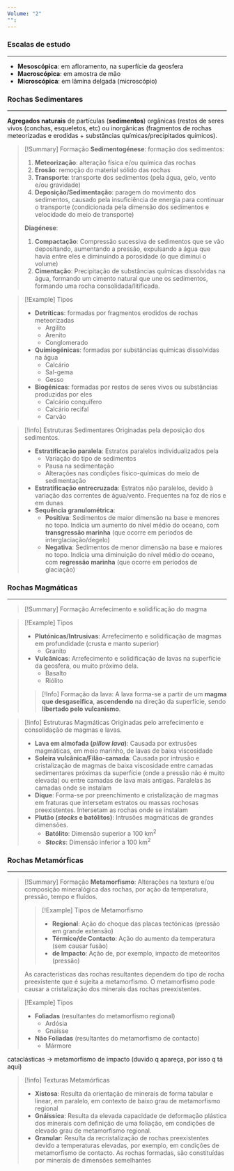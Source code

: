 ```yaml
---
Volume: "2"
"":
---
```

### Escalas de estudo
---
- **Mesoscópica**: em afloramento, na superfície da geosfera
- **Macroscópica**: em amostra de mão
- **Microscópica**: em lâmina delgada (microscópio)
### Rochas Sedimentares
---
**Agregados naturais** de partículas (**sedimentos**)
orgânicas (restos de seres vivos (conchas, esqueletos, etc)
ou inorgânicas (fragmentos de rochas meteorizadas e erodidas + substâncias químicas/precipitados químicos). 

>[!Summary] Formação
>**Sedimentogénese**: formação dos sedimentos:
>1. **Meteorização**: alteração física e/ou química das rochas
>2. **Erosão**: remoção do material sólido das rochas
>3. **Transporte**: transporte dos sedimentos (pela água, gelo, vento e/ou gravidade)
>4. **Deposição/Sedimentação**: paragem do movimento dos sedimentos, causado pela insuficiência de energia para continuar o transporte (condicionada pela dimensão dos sedimentos e velocidade do meio de transporte)
>
>**Diagénese**:
>1. **Compactação**: Compressão sucessiva de sedimentos que se vão depositando, aumentando a pressão, expulsando a água que havia entre eles e diminuindo a porosidade (o que diminui o volume)
>2. **Cimentação**: Precipitação de substâncias químicas dissolvidas na água, formando um cimento natural que une os sedimentos, formando uma rocha consolidada/litificada.

>[!Example] Tipos
>- **Detríticas**: formadas por fragmentos erodidos de rochas meteorizadas
>	- Argilito
>	- Arenito
>	- Conglomerado
>- **Quimiogénicas**: formadas por substâncias químicas dissolvidas na água
>	- Calcário
>	- Sal-gema
>	- Gesso
>- **Biogénicas**: formadas por restos de seres vivos ou substâncias produzidas por eles
>	- Calcário conquífero
>	- Calcário recifal
>	- Carvão

>[!info] Estruturas Sedimentares
>Originadas pela deposição dos sedimentos. 
>- **Estratificação paralela**: Estratos paralelos individualizados pela
>	- Variação do tipo de sedimentos
>	- Pausa na sedimentação
>	- Alterações nas condições físico-químicas do meio de sedimentação
>- **Estratificação entrecruzada**: Estratos não paralelos, devido à variação das correntes de água/vento. Frequentes na foz de rios e em dunas
>- **Sequência granulométrica**:
>	- **Positiva**: Sedimentos de maior dimensão na base e menores no topo. Indicia um aumento do nível médio do oceano, com **transgressão marinha** (que ocorre em períodos de interglaciação/degelo)
>	- **Negativa**: Sedimentos de menor dimensão na base e maiores no topo. Indicia uma diminuição do nível médio do oceano, com **regressão marinha** (que ocorre em períodos de glaciação)

### Rochas Magmáticas
---
>[!Summary] Formação
>Arrefecimento e solidificação do magma

>[!Example] Tipos
>- **Plutónicas/Intrusivas**: Arrefecimento e solidificação de magmas em profundidade (crusta e manto superior)
>	- Granito
>- **Vulcânicas**: Arrefecimento e solidificação de lavas na superfície da geosfera, ou muito próximo dela.
>	- Basalto
>	- Riólito
>
>>[!Info] Formação da lava:
>>A lava forma-se a partir de um **magma que desgaseifica**, **ascendendo** na direção da superfície, sendo **libertado pelo vulcanismo**.

>[!info] Estruturas Magmáticas
>Originadas pelo arrefecimento e consolidação de magmas e lavas. 
>- **Lava em almofada (*pillow lava*)**: Causada por extrusões magmáticas, em meio marinho, de lavas de baixa viscosidade
>- **Soleira vulcânica/Filão-camada**: Causada por intrusão e cristalização de magmas de baixa viscosidade entre camadas sedimentares próximas da superfície (onde a pressão não é muito elevada) ou entre camadas de lava mais antigas. Paralelas às camadas onde se instalam
>- **Dique**: Forma-se por preenchimento e cristalização de magmas em fraturas que intersetam estratos ou massas rochosas preexistentes. Intersetam as rochas onde se instalam
>- **Plutão (*stocks* e batólitos)**: Intrusões magmáticas de grandes dimensões.
>	- **Batólito**: Dimensão superior a 100 km$^2$
>	- ***Stocks***: Dimensão inferior a 100 km$^2$

### Rochas Metamórficas
---
>[!Summary] Formação
>**Metamorfismo**: Alterações na textura e/ou composição mineralógica das rochas, por ação da temperatura, pressão, tempo e fluídos.
>>[!Example] Tipos de Metamorfismo
>>- **Regional**: Ação do choque das placas tectónicas (pressão em grande extensão)
>>- **Térmico/de Contacto**: Ação do aumento da temperatura (sem causar fusão)
>>- **de Impacto**: Ação de, por exemplo, impacto de meteoritos (pressão)
>
>As características das rochas resultantes dependem do tipo de rocha preexistente que é sujeita a metamorfismo. O metamorfismo pode causar a cristalização dos minerais das rochas preexistentes.

>[!Example] Tipos
>- **Foliadas** (resultantes do metamorfismo regional)
>	- Ardósia
>	- Gnaisse
>- **Não Foliadas** (resultantes do metamorfismo de contacto)
>	- Mármore

cataclásticas -> metamorfismo de impacto (duvido q apareça, por isso q tá aqui)

>[!info] Texturas Metamórficas
>- **Xistosa**: Resulta da orientação de minerais de forma tabular e linear, em paralelo, em contexto de baixo grau de metamorfismo regional
>- **Gnáissica**: Resulta da elevada capacidade de deformação plástica dos minerais com definição de uma foliação, em condições de elevado grau de metamorfismo regional.
>- **Granular**: Resulta da recristalização de rochas preexistentes devido a temperaturas elevadas, por exemplo, em condições de metamorfismo de contacto.
>As rochas formadas, são constituídas por minerais de dimensões semelhantes
>